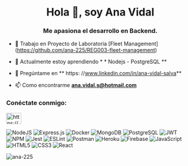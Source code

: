 <h1 align = "center"> Hola 👋, soy Ana Vidal </h1>
<h3 align = "center"> Me apasiona el desarrollo en Backend. </h3>


- 🔭 Trabajo en Proyecto de Laboratoria [Fleet Management] (https://github.com/ana-225/REG003-fleet-management)

- 🌱 Actualmente estoy aprendiendo * * Nodejs - PostgreSQL **

- 💬 Pregúntame en ** https: //www.linkedin.com/in/ana-vidal-salva**

- 📫 Como encontrarme **ana.vidal.s@hotmail.com**

<h3 align = "left"> Conéctate conmigo: </h3>
<p align = "left">
<a href="https://linkedin.com/in/https://www.linkedin.com/in/ana-vidal-salva" target="blank"> <img align = "center" src = "https : //raw.githubusercontent.com/rahuldkjain/github-profile-readme-generator/master/src/images/icons/Social/linked-in-alt.svg "alt =" https://www.linkedin.com/ in / ana-vidal-salva "height =" 30 "width =" 40 "/> </a>
</p>

![NodeJS](https://img.shields.io/badge/node.js-6DA55F?style=for-the-badge&logo=node.js&logoColor=white)
![Express.js](https://img.shields.io/badge/express.js-%23404d59.svg?style=for-the-badge&logo=express&logoColor=%2361DAFB)
![Docker](https://img.shields.io/badge/docker-%230db7ed.svg?style=for-the-badge&logo=docker&logoColor=white)
![MongoDB](https://img.shields.io/badge/MongoDB-%234ea94b.svg?style=for-the-badge&logo=mongodb&logoColor=white)
![PostgreSQL](https://img.shields.io/badge/postgres-%23316192.svg?style=for-the-badge&logo=postgresql&logoColor=white)
![JWT](https://img.shields.io/badge/JWT-black?style=for-the-badge&logo=JSON%20web%20tokens)
![NPM](https://img.shields.io/badge/NPM-%23000000.svg?style=for-the-badge&logo=npm&logoColor=white)
![Jest](https://img.shields.io/badge/-jest-%23C21325?style=for-the-badge&logo=jest&logoColor=white)
![ESLint](https://img.shields.io/badge/ESLint-4B3263?style=for-the-badge&logo=eslint&logoColor=white)
![Postman](https://img.shields.io/badge/Postman-FF6C37?style=for-the-badge&logo=postman&logoColor=white)
![Heroku](https://img.shields.io/badge/heroku-%23430098.svg?style=for-the-badge&logo=heroku&logoColor=white)
![Firebase](https://img.shields.io/badge/firebase-%23039BE5.svg?style=for-the-badge&logo=firebase)
![JavaScript](https://img.shields.io/badge/javascript-%23323330.svg?style=for-the-badge&logo=javascript&logoColor=%23F7DF1E)
![HTML5](https://img.shields.io/badge/html5-%23E34F26.svg?style=for-the-badge&logo=html5&logoColor=white)
![CSS3](https://img.shields.io/badge/css3-%231572B6.svg?style=for-the-badge&logo=css3&logoColor=white)
![React](https://img.shields.io/badge/react-%2320232a.svg?style=for-the-badge&logo=react&logoColor=%2361DAFB)






<p><img align =" center "src = "https://github-readme-stats.vercel.app/api?username=ana-225&show_icons=true&locale=en" alt = "ana-225 "/> </p>
